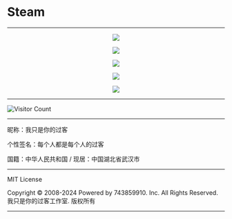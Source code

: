 # Steam

---

<p align="center">
  <img src="https://raw.gitmirror.com/743859910/Steam/master/img/1.webp">
</p>

<p align="center">
  <img src="https://raw.gitmirror.com/743859910/Steam/master/img/2.webp">
</p>

<p align="center">
  <img src="https://raw.gitmirror.com/743859910/Steam/master/img/3.webp">
</p>

<p align="center">
  <img src="https://raw.gitmirror.com/743859910/Steam/master/img/4.webp">
</p>

<p align="center">
  <img src="https://raw.gitmirror.com/743859910/Steam/master/img/5.webp">
</p>

---

![Visitor Count](https://profile-counter.glitch.me/{Steam}/count.svg)

---

昵称：我只是你的过客

个性签名：每个人都是每个人的过客

国籍：中华人民共和国 / 现居：中国湖北省武汉市

---

MIT License

Copyright © 2008-2024 Powered by 743859910. Inc. All Rights Reserved. 我只是你的过客工作室. 版权所有

---
